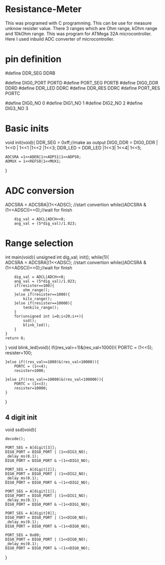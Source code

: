 # Resistance-Meter
This was programed with C programming. This can be use for measure unknow resister value. There 3 ranges which are Ohm range, kOhm range and 10kOhm range.  This was program for ATMega 32A microcontroller. Here I used inbuild ADC converter of microcontroller. 
# pin definition
#define DDR_SEG DDRB

#define DIG0_PORT PORTD
#define PORT_SEG PORTB
#define DIG0_DDR DDRD
#define DDR_LED DDRC
#define DDR_RES DDRC
#define PORT_RES PORTC

#define DIG0_NO 0
#define DIG1_NO 1
#define DIG2_NO 2
#define DIG3_NO 3
# Basic inits
void init(void){
	DDR_SEG = 0xff;//make as output
	DIG0_DDR = DIG0_DDR | 1<<0 | 1<<1 |1<<2 |1<<3;
	DDR_LED = DDR_LED |1<<3| 1<<4| 1<<5;
	
	ADCSRA =1<<ADEN|1<<ADPS1|1<<ADPS0;
	ADMUX = 1<<REFS0|1<<MUX1;
}
# ADC conversion
ADCSRA = ADCSRA|(1<<ADSC); //start convertion
		while((ADCSRA & (1<<ADSC))==0);//wait for finish
		
		dig_val = ADCL|ADCH<<8;
		ang_val = (5*dig_val)/1.023;

# Range selection
int main(void){
	unsigned int dig_val;
	init();
	while(1){	
		ADCSRA = ADCSRA|(1<<ADSC); //start convertion
		while((ADCSRA & (1<<ADSC))==0);//wait for finish
		
		dig_val = ADCL|ADCH<<8;
		ang_val = (5*dig_val)/1.023;
		if(resister==100){
			ohm_range();
		}else if(resister==1000){
			kilo_range();
		}else if(resister==10000){
			tenkilo_range();
		}
		for(unsigned int i=0;i<20;i++){
			ssd();
			blink_led();
		}
	}
    return 0;
}
void blink_led(void){
	if((res_val>=1)&(res_val<1000)){
		PORTC = (1<<5);
		resister=100;
		
	}else if((res_val>=1000)&(res_val<10000)){
		PORTC = (1<<4);
		resister=1000;	

	}else if((res_val>=10000)&(res_val<100000)){
		PORTC = (1<<3);
		resister=10000;
	}
}
## 4 digit init
void ssd(void){

	decode();

	PORT_SEG = A[digit[3]];
	DIG0_PORT = DIG0_PORT | (1<<DIG3_NO);
	_delay_ms(0.1);
	DIG0_PORT = DIG0_PORT & ~(1<<DIG3_NO);
		
	PORT_SEG = A[digit[2]];
	DIG0_PORT = DIG0_PORT | (1<<DIG2_NO);
	_delay_ms(0.1);
	DIG0_PORT = DIG0_PORT & ~(1<<DIG2_NO);
	
	PORT_SEG = A[digit[1]];
	DIG0_PORT = DIG0_PORT | (1<<DIG1_NO);
	_delay_ms(0.1);
	DIG0_PORT = DIG0_PORT & ~(1<<DIG1_NO);
	
	PORT_SEG = A[digit[0]];
	DIG0_PORT = DIG0_PORT | (1<<DIG0_NO);
	_delay_ms(0.1);
	DIG0_PORT = DIG0_PORT & ~(1<<DIG0_NO);

	PORT_SEG = 0x80;
	DIG0_PORT = DIG0_PORT | (1<<DIG0_NO);
	_delay_ms(0.1);
	DIG0_PORT = DIG0_PORT & ~(1<<DIG0_NO);	
	
}

